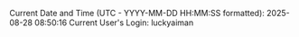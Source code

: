 Current Date and Time (UTC - YYYY-MM-DD HH:MM:SS formatted): 2025-08-28 08:50:16
Current User's Login: luckyaiman
